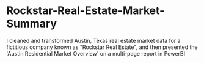 # Rockstar-Real-Estate-Market-Summary
I cleaned and transformed Austin, Texas real estate market data for a fictitious company known as "Rockstar Real Estate", and then presented the 'Austin Residential Market Overview' on a multi-page report in PowerBI
